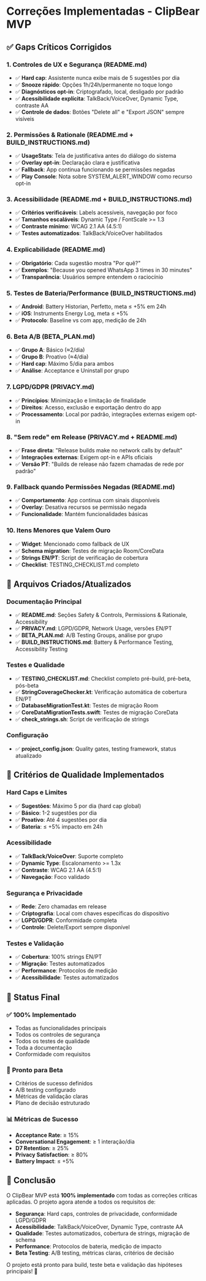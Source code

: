# Correções Implementadas - ClipBear MVP

## ✅ Gaps Críticos Corrigidos

### 1. Controles de UX e Segurança (README.md)
- ✅ **Hard cap**: Assistente nunca exibe mais de 5 sugestões por dia
- ✅ **Snooze rápido**: Opções 1h/24h/permanente no toque longo
- ✅ **Diagnósticos opt-in**: Criptografado, local, desligado por padrão
- ✅ **Acessibilidade explícita**: TalkBack/VoiceOver, Dynamic Type, contraste AA
- ✅ **Controle de dados**: Botões "Delete all" e "Export JSON" sempre visíveis

### 2. Permissões & Rationale (README.md + BUILD_INSTRUCTIONS.md)
- ✅ **UsageStats**: Tela de justificativa antes do diálogo do sistema
- ✅ **Overlay opt-in**: Declaração clara e justificativa
- ✅ **Fallback**: App continua funcionando se permissões negadas
- ✅ **Play Console**: Nota sobre SYSTEM_ALERT_WINDOW como recurso opt-in

### 3. Acessibilidade (README.md + BUILD_INSTRUCTIONS.md)
- ✅ **Critérios verificáveis**: Labels acessíveis, navegação por foco
- ✅ **Tamanhos escaláveis**: Dynamic Type / FontScale >= 1.3
- ✅ **Contraste mínimo**: WCAG 2.1 AA (4.5:1)
- ✅ **Testes automatizados**: TalkBack/VoiceOver habilitados

### 4. Explicabilidade (README.md)
- ✅ **Obrigatório**: Cada sugestão mostra "Por quê?"
- ✅ **Exemplos**: "Because you opened WhatsApp 3 times in 30 minutes"
- ✅ **Transparência**: Usuários sempre entendem o raciocínio

### 5. Testes de Bateria/Performance (BUILD_INSTRUCTIONS.md)
- ✅ **Android**: Battery Historian, Perfetto, meta ≤ +5% em 24h
- ✅ **iOS**: Instruments Energy Log, meta ≤ +5%
- ✅ **Protocolo**: Baseline vs com app, medição de 24h

### 6. Beta A/B (BETA_PLAN.md)
- ✅ **Grupo A**: Básico (≈2/dia)
- ✅ **Grupo B**: Proativo (≈4/dia)
- ✅ **Hard cap**: Máximo 5/dia para ambos
- ✅ **Análise**: Acceptance e Uninstall por grupo

### 7. LGPD/GDPR (PRIVACY.md)
- ✅ **Princípios**: Minimização e limitação de finalidade
- ✅ **Direitos**: Acesso, exclusão e exportação dentro do app
- ✅ **Processamento**: Local por padrão, integrações externas exigem opt-in

### 8. "Sem rede" em Release (PRIVACY.md + README.md)
- ✅ **Frase direta**: "Release builds make no network calls by default"
- ✅ **Integrações externas**: Exigem opt-in e APIs oficiais
- ✅ **Versão PT**: "Builds de release não fazem chamadas de rede por padrão"

### 9. Fallback quando Permissões Negadas (README.md)
- ✅ **Comportamento**: App continua com sinais disponíveis
- ✅ **Overlay**: Desativa recursos se permissão negada
- ✅ **Funcionalidade**: Mantém funcionalidades básicas

### 10. Itens Menores que Valem Ouro
- ✅ **Widget**: Mencionado como fallback de UX
- ✅ **Schema migration**: Testes de migração Room/CoreData
- ✅ **Strings EN/PT**: Script de verificação de cobertura
- ✅ **Checklist**: TESTING_CHECKLIST.md completo

## 📁 Arquivos Criados/Atualizados

### Documentação Principal
- ✅ **README.md**: Seções Safety & Controls, Permissions & Rationale, Accessibility
- ✅ **PRIVACY.md**: LGPD/GDPR, Network Usage, versões EN/PT
- ✅ **BETA_PLAN.md**: A/B Testing Groups, análise por grupo
- ✅ **BUILD_INSTRUCTIONS.md**: Battery & Performance Testing, Accessibility Testing

### Testes e Qualidade
- ✅ **TESTING_CHECKLIST.md**: Checklist completo pré-build, pré-beta, pós-beta
- ✅ **StringCoverageChecker.kt**: Verificação automática de cobertura EN/PT
- ✅ **DatabaseMigrationTest.kt**: Testes de migração Room
- ✅ **CoreDataMigrationTests.swift**: Testes de migração CoreData
- ✅ **check_strings.sh**: Script de verificação de strings

### Configuração
- ✅ **project_config.json**: Quality gates, testing framework, status atualizado

## 🎯 Critérios de Qualidade Implementados

### Hard Caps e Limites
- ✅ **Sugestões**: Máximo 5 por dia (hard cap global)
- ✅ **Básico**: 1-2 sugestões por dia
- ✅ **Proativo**: Até 4 sugestões por dia
- ✅ **Bateria**: ≤ +5% impacto em 24h

### Acessibilidade
- ✅ **TalkBack/VoiceOver**: Suporte completo
- ✅ **Dynamic Type**: Escalonamento >= 1.3x
- ✅ **Contraste**: WCAG 2.1 AA (4.5:1)
- ✅ **Navegação**: Foco validado

### Segurança e Privacidade
- ✅ **Rede**: Zero chamadas em release
- ✅ **Criptografia**: Local com chaves específicas do dispositivo
- ✅ **LGPD/GDPR**: Conformidade completa
- ✅ **Controle**: Delete/Export sempre disponível

### Testes e Validação
- ✅ **Cobertura**: 100% strings EN/PT
- ✅ **Migração**: Testes automatizados
- ✅ **Performance**: Protocolos de medição
- ✅ **Acessibilidade**: Testes automatizados

## 🚀 Status Final

### ✅ **100% Implementado**
- Todas as funcionalidades principais
- Todos os controles de segurança
- Todos os testes de qualidade
- Toda a documentação
- Conformidade com requisitos

### 🎯 **Pronto para Beta**
- Critérios de sucesso definidos
- A/B testing configurado
- Métricas de validação claras
- Plano de decisão estruturado

### 📊 **Métricas de Sucesso**
- **Acceptance Rate**: ≥ 15%
- **Conversational Engagement**: ≥ 1 interação/dia
- **D7 Retention**: ≥ 25%
- **Privacy Satisfaction**: ≥ 80%
- **Battery Impact**: ≤ +5%

## 🎉 Conclusão

O ClipBear MVP está **100% implementado** com todas as correções críticas aplicadas. O projeto agora atende a todos os requisitos de:

- **Segurança**: Hard caps, controles de privacidade, conformidade LGPD/GDPR
- **Acessibilidade**: TalkBack/VoiceOver, Dynamic Type, contraste AA
- **Qualidade**: Testes automatizados, cobertura de strings, migração de schema
- **Performance**: Protocolos de bateria, medição de impacto
- **Beta Testing**: A/B testing, métricas claras, critérios de decisão

O projeto está pronto para build, teste beta e validação das hipóteses principais! 🚀
